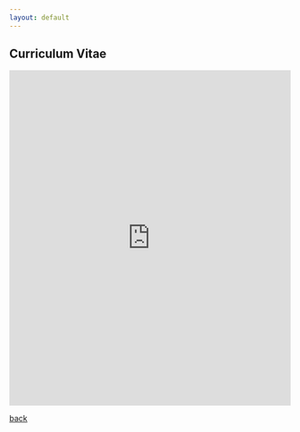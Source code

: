 ```yaml
---
layout: default
---
```


## Curriculum Vitae

<embed src="https://jlewis331.github.io/jlewis.github.io/cv.pdf" width="100%" height="600px"/>

[back](./)
